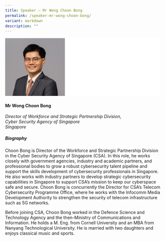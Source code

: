 ```yaml
---
title: Speaker – Mr Wong Choon Bong
permalink: /speaker-mr-wong-choon-bong/
variant: markdown
description: ""
---
```

![](/images/2025%20speakers/Wong_Choon_Bong.png)
#### **Mr Wong Choon Bong**

*Director of Workforce and Strategic Partnership Division,<br>Cyber Security Agency of Singapore<br>Singapore*

##### **Biography**
Choon Bong is Director of the Workforce and Strategic Partnership Division in the Cyber Security Agency of Singapore (CSA).  In this role, he works closely with government agencies, industry and academic partners, and professional bodies to grow a robust cybersecurity talent pipeline and support the skills development of cybersecurity professionals in Singapore.  He also works with industry partners to develop strategic cybersecurity capabilities in Singapore to support CSA’s mission to keep our cyberspace safe and secure.  Choon Bong is concurrently the Director for CSA’s Telecom Cybersecurity Programme Office, where he works with the Infocomm Media Development Authority to strengthen the security of telecom infrastructure such as 5G networks.

Before joining CSA, Choon Bong worked in the Defence Science and Technology Agency and the then-Ministry of Communications and Information. He holds a M. Eng. from Cornell University and an MBA from Nanyang Technological University.  He is married with two daughters and enjoys classical music and sports.
